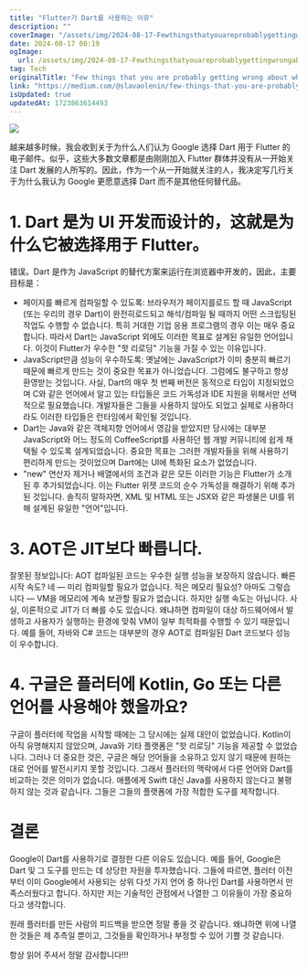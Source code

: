 ```yaml
---
title: "Flutter가 Dart를 사용하는 이유"
description: ""
coverImage: "/assets/img/2024-08-17-FewthingsthatyouareprobablygettingwrongaboutwhyFlutterusesDart_0.png"
date: 2024-08-17 00:19
ogImage:
  url: /assets/img/2024-08-17-FewthingsthatyouareprobablygettingwrongaboutwhyFlutterusesDart_0.png
tag: Tech
originalTitle: "Few things that you are probably getting wrong about why Flutter uses Dart"
link: "https://medium.com/@slavaolenin/few-things-that-you-are-probably-getting-wrong-about-why-flutter-uses-dart-463ae327abbc"
isUpdated: true
updatedAt: 1723863614493
---
```


<img src="/assets/img/2024-08-17-FewthingsthatyouareprobablygettingwrongaboutwhyFlutterusesDart_0.png" />

越来越多时候，我会收到关于为什么人们认为 Google 选择 Dart 用于 Flutter 的电子邮件。似乎，这些大多数文章都是由刚刚加入 Flutter 群体并没有从一开始关注 Dart 发展的人所写的。因此，作为一个从一开始就关注的人，我决定写几行关于为什么我认为 Google 更愿意选择 Dart 而不是其他任何替代品。

# 1. Dart 是为 UI 开发而设计的，这就是为什么它被选择用于 Flutter。

错误。Dart 是作为 JavaScript 的替代方案来运行在浏览器中开发的，因此，主要目标是：

<!-- cozy-coder - 수평 -->

<ins class="adsbygoogle"
     style="display:block"
     data-ad-client="ca-pub-4877378276818686"
     data-ad-slot="1107185301"
     data-ad-format="auto"
     data-full-width-responsive="true"></ins>

<script>
     (adsbygoogle = window.adsbygoogle || []).push({});
</script>

- 페이지를 빠르게 컴파일할 수 있도록: 브라우저가 페이지를로드 할 때 JavaScript (또는 우리의 경우 Dart)이 완전히로드되고 해석/컴파일 될 때까지 어떤 스크립팅된 작업도 수행할 수 없습니다. 특히 거대한 기업 응용 프로그램의 경우 이는 매우 중요합니다. 따라서 Dart는 JavaScript 외에도 이러한 목표로 설계된 유일한 언어입니다. 이것이 Flutter가 우수한 "핫 리로딩" 기능을 가질 수 있는 이유입니다.
- JavaScript만큼 성능이 우수하도록: 옛날에는 JavaScript가 이미 충분히 빠르기 때문에 빠르게 만드는 것이 중요한 목표가 아니었습니다. 그럼에도 불구하고 항상 환영받는 것입니다. 사실, Dart의 매우 첫 번째 버전은 동적으로 타입이 지정되었으며 C와 같은 언어에서 알고 있는 타입들은 코드 가독성과 IDE 지원을 위해서만 선택적으로 필요했습니다. 개발자들은 그들을 사용하지 않아도 되었고 실제로 사용하더라도 이러한 타입들은 런타임에서 확인될 것입니다.
- Dart는 Java와 같은 객체지향 언어에서 영감을 받았지만 당시에는 대부분 JavaScript와 어느 정도의 CoffeeScript를 사용하던 웹 개발 커뮤니티에 쉽게 채택될 수 있도록 설계되었습니다. 중요한 목표는 그러한 개발자들을 위해 사용하기 편리하게 만드는 것이었으며 Dart에는 UI에 특화된 요소가 없었습니다.
- "new" 연산자 제거나 배열에서의 조건과 같은 모든 이러한 기능은 Flutter가 소개된 후 추가되었습니다. 이는 Flutter 위젯 코드의 순수 가독성을 해결하기 위해 추가된 것입니다. 솔직히 말하자면, XML 및 HTML 또는 JSX와 같은 파생물은 UI를 위해 설계된 유일한 "언어"입니다.

<!-- cozy-coder - 수평 -->

<ins class="adsbygoogle"
     style="display:block"
     data-ad-client="ca-pub-4877378276818686"
     data-ad-slot="1107185301"
     data-ad-format="auto"
     data-full-width-responsive="true"></ins>

<script>
     (adsbygoogle = window.adsbygoogle || []).push({});
</script>

# 3. AOT은 JIT보다 빠릅니다.

잘못된 정보입니다: AOT 컴파일된 코드는 우수한 실행 성능을 보장하지 않습니다. 빠른 시작 속도? 네 — 미리 컴파일할 필요가 없습니다. 적은 메모리 필요성? 아마도 그렇습니다 — VM을 메모리에 계속 보관할 필요가 없습니다. 하지만 실행 속도는 아닙니다. 사실, 이론적으로 JIT가 더 빠를 수도 있습니다. 왜냐하면 컴파일이 대상 하드웨어에서 발생하고 사용자가 실행하는 환경에 맞춰 VM이 일부 최적화를 수행할 수 있기 때문입니다. 예를 들어, 자바와 C# 코드는 대부분의 경우 AOT로 컴파일된 Dart 코드보다 성능이 우수합니다.

# 4. 구글은 플러터에 Kotlin, Go 또는 다른 언어를 사용해야 했을까요?

구글이 플러터에 작업을 시작할 때에는 그 당시에는 실제 대안이 없었습니다. Kotlin이 아직 유명해지지 않았으며, Java와 기타 플랫폼은 "핫 리로딩" 기능을 제공할 수 없었습니다. 그러나 더 중요한 것은, 구글은 해당 언어들을 소유하고 있지 않기 때문에 원하는 대로 언어를 발전시키지 못할 것입니다. 그래서 플러터의 맥락에서 다른 언어와 Dart를 비교하는 것은 의미가 없습니다. 애플에게 Swift 대신 Java를 사용하지 않는다고 불평하지 않는 것과 같습니다. 그들은 그들의 플랫폼에 가장 적합한 도구를 제작합니다.

<!-- cozy-coder - 수평 -->

<ins class="adsbygoogle"
     style="display:block"
     data-ad-client="ca-pub-4877378276818686"
     data-ad-slot="1107185301"
     data-ad-format="auto"
     data-full-width-responsive="true"></ins>

<script>
     (adsbygoogle = window.adsbygoogle || []).push({});
</script>

# 결론

Google이 Dart를 사용하기로 결정한 다른 이유도 있습니다. 예를 들어, Google은 Dart 및 그 도구를 만드는 데 상당한 자원을 투자했습니다. 그들에 따르면, 플러터 이전부터 이미 Google에서 사용되는 상위 다섯 가지 언어 중 하나인 Dart를 사용하면서 만족스러웠다고 합니다. 하지만 저는 기술적인 관점에서 나열한 그 이유들이 가장 중요하다고 생각합니다.

원래 플러터를 만든 사람의 피드백을 받으면 정말 좋을 것 같습니다. 왜냐하면 위에 나열한 것들은 제 추측일 뿐이고, 그것들을 확인하거나 부정할 수 있어 기쁠 것 같습니다.

항상 읽어 주셔서 정말 감사합니다!!!
